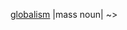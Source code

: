 

[globalism](https://www.google.co.za/search?q=globalism&espv=210&es_sm=91&tbm=isch) |mass noun| ~> 

